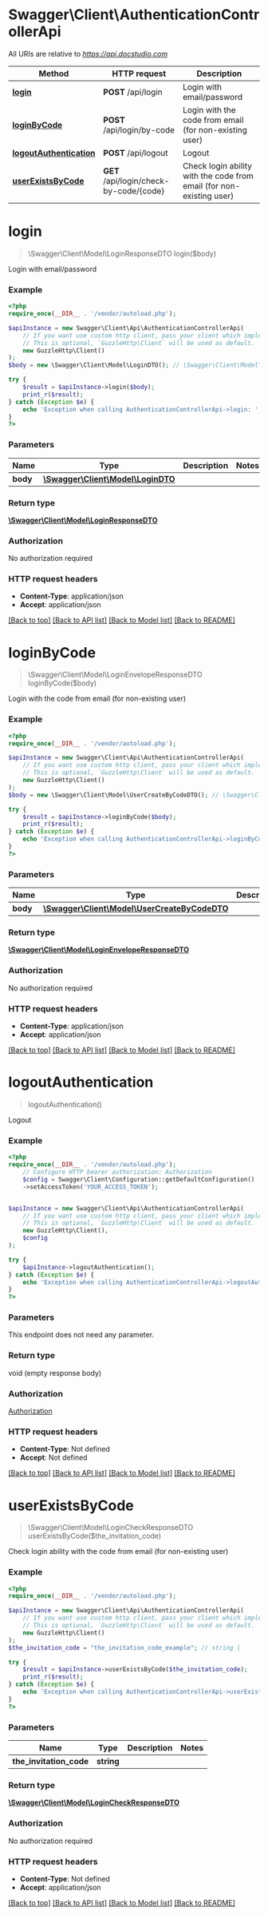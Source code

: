 # Swagger\Client\AuthenticationControllerApi

All URIs are relative to *https://api.docstudio.com*

Method | HTTP request | Description
------------- | ------------- | -------------
[**login**](AuthenticationControllerApi.md#login) | **POST** /api/login | Login with email/password
[**loginByCode**](AuthenticationControllerApi.md#loginbycode) | **POST** /api/login/by-code | Login with the code from email (for non-existing user)
[**logoutAuthentication**](AuthenticationControllerApi.md#logoutauthentication) | **POST** /api/logout | Logout
[**userExistsByCode**](AuthenticationControllerApi.md#userexistsbycode) | **GET** /api/login/check-by-code/{code} | Check login ability with the code from email (for non-existing user)

# **login**
> \Swagger\Client\Model\LoginResponseDTO login($body)

Login with email/password

### Example
```php
<?php
require_once(__DIR__ . '/vendor/autoload.php');

$apiInstance = new Swagger\Client\Api\AuthenticationControllerApi(
    // If you want use custom http client, pass your client which implements `GuzzleHttp\ClientInterface`.
    // This is optional, `GuzzleHttp\Client` will be used as default.
    new GuzzleHttp\Client()
);
$body = new \Swagger\Client\Model\LoginDTO(); // \Swagger\Client\Model\LoginDTO | 

try {
    $result = $apiInstance->login($body);
    print_r($result);
} catch (Exception $e) {
    echo 'Exception when calling AuthenticationControllerApi->login: ', $e->getMessage(), PHP_EOL;
}
?>
```

### Parameters

Name | Type | Description  | Notes
------------- | ------------- | ------------- | -------------
 **body** | [**\Swagger\Client\Model\LoginDTO**](../Model/LoginDTO.md)|  |

### Return type

[**\Swagger\Client\Model\LoginResponseDTO**](../Model/LoginResponseDTO.md)

### Authorization

No authorization required

### HTTP request headers

 - **Content-Type**: application/json
 - **Accept**: application/json

[[Back to top]](#) [[Back to API list]](../../README.md#documentation-for-api-endpoints) [[Back to Model list]](../../README.md#documentation-for-models) [[Back to README]](../../README.md)

# **loginByCode**
> \Swagger\Client\Model\LoginEnvelopeResponseDTO loginByCode($body)

Login with the code from email (for non-existing user)

### Example
```php
<?php
require_once(__DIR__ . '/vendor/autoload.php');

$apiInstance = new Swagger\Client\Api\AuthenticationControllerApi(
    // If you want use custom http client, pass your client which implements `GuzzleHttp\ClientInterface`.
    // This is optional, `GuzzleHttp\Client` will be used as default.
    new GuzzleHttp\Client()
);
$body = new \Swagger\Client\Model\UserCreateByCodeDTO(); // \Swagger\Client\Model\UserCreateByCodeDTO | 

try {
    $result = $apiInstance->loginByCode($body);
    print_r($result);
} catch (Exception $e) {
    echo 'Exception when calling AuthenticationControllerApi->loginByCode: ', $e->getMessage(), PHP_EOL;
}
?>
```

### Parameters

Name | Type | Description  | Notes
------------- | ------------- | ------------- | -------------
 **body** | [**\Swagger\Client\Model\UserCreateByCodeDTO**](../Model/UserCreateByCodeDTO.md)|  |

### Return type

[**\Swagger\Client\Model\LoginEnvelopeResponseDTO**](../Model/LoginEnvelopeResponseDTO.md)

### Authorization

No authorization required

### HTTP request headers

 - **Content-Type**: application/json
 - **Accept**: application/json

[[Back to top]](#) [[Back to API list]](../../README.md#documentation-for-api-endpoints) [[Back to Model list]](../../README.md#documentation-for-models) [[Back to README]](../../README.md)

# **logoutAuthentication**
> logoutAuthentication()

Logout

### Example
```php
<?php
require_once(__DIR__ . '/vendor/autoload.php');
    // Configure HTTP bearer authorization: Authorization
    $config = Swagger\Client\Configuration::getDefaultConfiguration()
    ->setAccessToken('YOUR_ACCESS_TOKEN');


$apiInstance = new Swagger\Client\Api\AuthenticationControllerApi(
    // If you want use custom http client, pass your client which implements `GuzzleHttp\ClientInterface`.
    // This is optional, `GuzzleHttp\Client` will be used as default.
    new GuzzleHttp\Client(),
    $config
);

try {
    $apiInstance->logoutAuthentication();
} catch (Exception $e) {
    echo 'Exception when calling AuthenticationControllerApi->logoutAuthentication: ', $e->getMessage(), PHP_EOL;
}
?>
```

### Parameters
This endpoint does not need any parameter.

### Return type

void (empty response body)

### Authorization

[Authorization](../../README.md#Authorization)

### HTTP request headers

 - **Content-Type**: Not defined
 - **Accept**: Not defined

[[Back to top]](#) [[Back to API list]](../../README.md#documentation-for-api-endpoints) [[Back to Model list]](../../README.md#documentation-for-models) [[Back to README]](../../README.md)

# **userExistsByCode**
> \Swagger\Client\Model\LoginCheckResponseDTO userExistsByCode($the_invitation_code)

Check login ability with the code from email (for non-existing user)

### Example
```php
<?php
require_once(__DIR__ . '/vendor/autoload.php');

$apiInstance = new Swagger\Client\Api\AuthenticationControllerApi(
    // If you want use custom http client, pass your client which implements `GuzzleHttp\ClientInterface`.
    // This is optional, `GuzzleHttp\Client` will be used as default.
    new GuzzleHttp\Client()
);
$the_invitation_code = "the_invitation_code_example"; // string | 

try {
    $result = $apiInstance->userExistsByCode($the_invitation_code);
    print_r($result);
} catch (Exception $e) {
    echo 'Exception when calling AuthenticationControllerApi->userExistsByCode: ', $e->getMessage(), PHP_EOL;
}
?>
```

### Parameters

Name | Type | Description  | Notes
------------- | ------------- | ------------- | -------------
 **the_invitation_code** | **string**|  |

### Return type

[**\Swagger\Client\Model\LoginCheckResponseDTO**](../Model/LoginCheckResponseDTO.md)

### Authorization

No authorization required

### HTTP request headers

 - **Content-Type**: Not defined
 - **Accept**: application/json

[[Back to top]](#) [[Back to API list]](../../README.md#documentation-for-api-endpoints) [[Back to Model list]](../../README.md#documentation-for-models) [[Back to README]](../../README.md)

